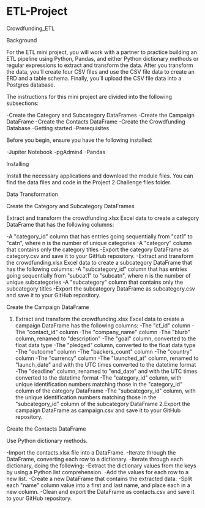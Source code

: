 # ETL-Project
Crowdfunding_ETL

Background

For the ETL mini project, you will work with a partner to practice building an ETL pipeline using Python, Pandas, and either Python dictionary methods or regular expressions to extract and transform the data. After you transform the data, you'll create four CSV files and use the CSV file data to create an ERD and a table schema. Finally, you’ll upload the CSV file data into a Postgres database.

The instructions for this mini project are divided into the following subsections:

-Create the Category and Subcategory DataFrames
-Create the Campaign DataFrame
-Create the Contacts DataFrame
-Create the Crowdfunding Database
-Getting started
-Prerequisites

Before you begin, ensure you have the following installed:

-Jupiter Notebook
-pgAdmin4
-Pandas

Installing

Install the necessary applications and download the module files. You can find the data files and code in the Project 2 Challenge files folder.

Data Transformation

Create the Category and Subcategory DataFrames

Extract and transform the crowdfunding.xlsx Excel data to create a category DataFrame that has the following columns:

-A "category_id" column that has entries going sequentially from "cat1" to "catn", where n is the number of unique categories
-A "category" column that contains only the category titles
-Export the category DataFrame as category.csv and save it to your GitHub repository.
-Extract and transform the crowdfunding.xlsx Excel data to create a subcategory DataFrame that has  the following columns:
-A "subcategory_id" column that has entries going sequentially from "subcat1" to "subcatn", where n is the number of unique subcategories
-A "subcategory" column that contains only the subcategory titles
-Export the subcategory DataFrame as subcategory.csv and save it to your GitHub repository.

Create the Campaign DataFrame

1. Extract and transform the crowdfunding.xlsx Excel data to create a campaign DataFrame has the following columns:
-The "cf_id" column
-The "contact_id" column
-The "company_name" column
-The "blurb" column, renamed to "description"
-The "goal" column, converted to the float data type
-The "pledged" column, converted to the float data type
-The "outcome" column
-The "backers_count" column
-The "country" column
-The "currency" column
-The "launched_at" column, renamed to "launch_date" and with the UTC times converted to the datetime format
-The "deadline" column, renamed to "end_date" and with the UTC times converted to the datetime format
-The "category_id" column, with unique identification numbers matching those in the "category_id" column of the category DataFrame
-The "subcategory_id" column, with the unique identification numbers matching those in the "subcategory_id" column of the subcategory DataFrame
2.Export the campaign DataFrame as campaign.csv and save it to your GitHub repository.

Create the Contacts DataFrame

Use Python dictionary methods.

-Import the contacts.xlsx file into a DataFrame.
-Iterate through the DataFrame, converting each row to a dictionary.
-Iterate through each dictionary, doing the following:
-Extract the dictionary values from the keys by using a Python list comprehension.
-Add the values for each row to a new list.
-Create a new DataFrame that contains the extracted data.
-Split each "name" column value into a first and last name, and place each in a new column.
-Clean and export the DataFrame as contacts.csv and save it to your GitHub repository.